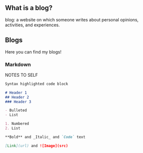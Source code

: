 ## What is a blog?

blog: a website on which someone writes about personal opinions, activities, and experiences.<br />

## Blogs

Here you can find my blogs!<br />

### Markdown

NOTES TO SELF

```markdown
Syntax highlighted code block

# Header 1
## Header 2
### Header 3

- Bulleted
- List

1. Numbered
2. List

**Bold** and _Italic_ and `Code` text

[Link](url) and ![Image](src)
```
